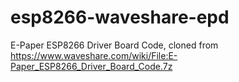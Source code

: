# esp8266-waveshare-epd
E-Paper ESP8266 Driver Board Code, cloned from https://www.waveshare.com/wiki/File:E-Paper_ESP8266_Driver_Board_Code.7z
